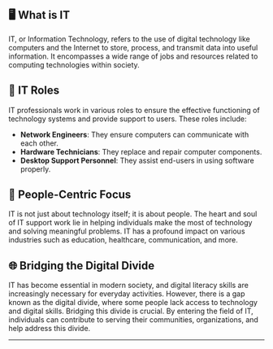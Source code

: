 ## 🖥️ What is IT

IT, or Information Technology, refers to the use of digital technology like computers and the Internet to store, process, and transmit data into useful information. It encompasses a wide range of jobs and resources related to computing technologies within society.

## 💼 IT Roles

IT professionals work in various roles to ensure the effective functioning of technology systems and provide support to users. These roles include:

- **Network Engineers**: They ensure computers can communicate with each other.
- **Hardware Technicians**: They replace and repair computer components.
- **Desktop Support Personnel**: They assist end-users in using software properly.

## 👥 People-Centric Focus

IT is not just about technology itself; it is about people. The heart and soul of IT support work lie in helping individuals make the most of technology and solving meaningful problems. IT has a profound impact on various industries such as education, healthcare, communication, and more.

## 🌐 Bridging the Digital Divide

IT has become essential in modern society, and digital literacy skills are increasingly necessary for everyday activities. However, there is a gap known as the digital divide, where some people lack access to technology and digital skills. Bridging this divide is crucial. By entering the field of IT, individuals can contribute to serving their communities, organizations, and help address this divide.

---
